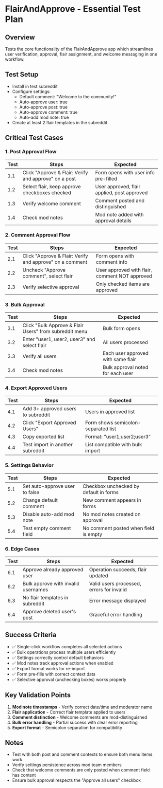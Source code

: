 # FlairAndApprove - Essential Test Plan

## Overview
Tests the core functionality of the FlairAndApprove app which streamlines user verification, approval, flair assignment, and welcome messaging in one workflow.

## Test Setup
- Install in test subreddit
- Configure settings: 
  - Default comment: "Welcome to the community!"
  - Auto-approve user: true
  - Auto-approve post: true
  - Auto-approve comment: true
  - Auto-add mod note: true
- Create at least 2 flair templates in the subreddit

## Critical Test Cases

### 1. Post Approval Flow
| Test | Steps | Expected |
|------|-------|----------|
| 1.1 | Click "Approve & Flair: Verify and approve" on a post | Form opens with user info pre-filled |
| 1.2 | Select flair, keep approve checkboxes checked | User approved, flair applied, post approved |
| 1.3 | Verify welcome comment | Comment posted and distinguished |
| 1.4 | Check mod notes | Mod note added with approval details |

### 2. Comment Approval Flow
| Test | Steps | Expected |
|------|-------|----------|
| 2.1 | Click "Approve & Flair: Verify and approve" on a comment | Form opens with comment info |
| 2.2 | Uncheck "Approve comment", select flair | User approved with flair, comment NOT approved |
| 2.3 | Verify selective approval | Only checked items are approved |

### 3. Bulk Approval
| Test | Steps | Expected |
|------|-------|----------|
| 3.1 | Click "Bulk Approve & Flair Users" from subreddit menu | Bulk form opens |
| 3.2 | Enter "user1, user2, user3" and select flair | All users processed |
| 3.3 | Verify all users | Each user approved with same flair |
| 3.4 | Check mod notes | Bulk approval noted for each user |

### 4. Export Approved Users
| Test | Steps | Expected |
|------|-------|----------|
| 4.1 | Add 3+ approved users to subreddit | Users in approved list |
| 4.2 | Click "Export Approved Users" | Form shows semicolon-separated list |
| 4.3 | Copy exported list | Format: "user1;user2;user3" |
| 4.4 | Test import in another subreddit | List compatible with bulk import |

### 5. Settings Behavior
| Test | Steps | Expected |
|------|-------|----------|
| 5.1 | Set auto-approve user to false | Checkbox unchecked by default in forms |
| 5.2 | Change default comment | New comment appears in forms |
| 5.3 | Disable auto-add mod note | No mod notes created on approval |
| 5.4 | Test empty comment field | No comment posted when field is empty |

### 6. Edge Cases
| Test | Steps | Expected |
|------|-------|----------|
| 6.1 | Approve already approved user | Operation succeeds, flair updated |
| 6.2 | Bulk approve with invalid usernames | Valid users processed, errors for invalid |
| 6.3 | No flair templates in subreddit | Error message displayed |
| 6.4 | Approve deleted user's post | Graceful error handling |

## Success Criteria
- ✅ Single-click workflow completes all selected actions
- ✅ Bulk operations process multiple users efficiently  
- ✅ Settings correctly control default behaviors
- ✅ Mod notes track approval actions when enabled
- ✅ Export format works for re-import
- ✅ Form pre-fills with correct context data
- ✅ Selective approval (unchecking boxes) works properly

## Key Validation Points
1. **Mod note timestamps** - Verify correct date/time and moderator name
2. **Flair application** - Correct flair template applied to users
3. **Comment distinction** - Welcome comments are mod-distinguished
4. **Bulk error handling** - Partial success with clear error reporting
5. **Export format** - Semicolon separation for compatibility

## Notes
- Test with both post and comment contexts to ensure both menu items work
- Verify settings persistence across mod team members
- Check that welcome comments are only posted when comment field has content
- Ensure bulk approval respects the "Approve all users" checkbox